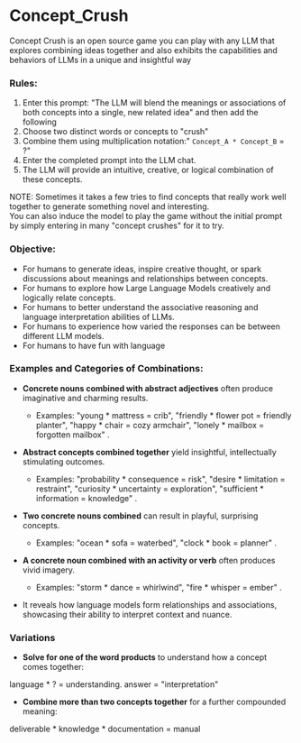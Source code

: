 # Concept_Crush
Concept Crush is an open source game you can play with any LLM that explores combining ideas together and also exhibits the capabilities and behaviors of LLMs in a unique and insightful way

### Rules:

1. Enter this prompt: "The LLM will blend the meanings or associations of both concepts into a single, new related idea" and then add the following
2. Choose two distinct words or concepts to "crush"
3. Combine them using multiplication notation:" `Concept_A * Concept_B` = ?"
4. Enter the completed prompt into the LLM chat.
5. The LLM will provide an intuitive, creative, or logical combination of these concepts.

NOTE: Sometimes it takes a few tries to find concepts that really work well together to generate something novel and interesting.  
You can also induce the model to play the game without the initial prompt by simply entering in many "concept crushes" for it to try.


### Objective:

- For humans to generate ideas, inspire creative thought, or spark discussions about meanings and relationships between concepts.
- For humans to explore how Large Language Models creatively and logically relate concepts.
- For humans to better understand the associative reasoning and language interpretation abilities of LLMs.
- For humans to experience how varied the responses can be between different LLM models.
- For humans to have fun with language

### Examples and Categories of Combinations:

- **Concrete nouns combined with abstract adjectives**  often produce imaginative and charming results.
  - Examples: 
  "young * mattress = crib", 
  "friendly * flower pot = friendly planter", 
  "happy * chair = cozy armchair", 
  "lonely * mailbox = forgotten mailbox" .

- **Abstract concepts combined together**  yield insightful, intellectually stimulating outcomes.
  - Examples: 
  "probability * consequence = risk", 
  "desire * limitation = restraint", 
  "curiosity * uncertainty = exploration", 
  "sufficient * information = knowledge" .

- **Two concrete nouns combined** can result in playful, surprising concepts.
  - Examples: 
  "ocean * sofa = waterbed", 
  "clock * book = planner" .

- **A concrete noun combined with an activity or verb** often produces vivid imagery.
  - Examples: 
  "storm * dance = whirlwind", 
  "fire * whisper = ember" .

- It reveals how language models form relationships and associations, showcasing their ability to interpret context and nuance.

### Variations

- **Solve for one of the word products** to understand how a concept comes together:

language * ? = understanding. 
answer = "interpretation"

- **Combine more than two concepts together** for a further compounded meaning:

deliverable * knowledge * documentation = manual

